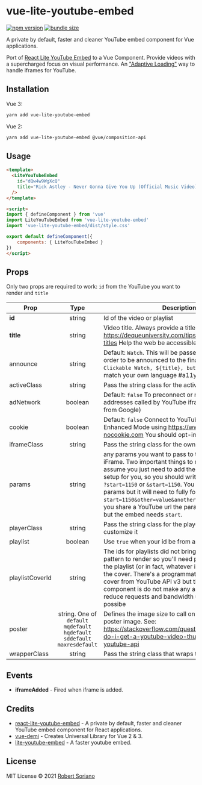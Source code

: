 # vue-lite-youtube-embed

[![npm version](https://badge.fury.io/js/vue-lite-youtube-embed.svg)](https://badge.fury.io/js/vue-lite-youtube-embed)
[![bundle size](https://badgen.net/bundlephobia/minzip/vue-lite-youtube-embed)](https://bundlephobia.com/result?p=vue-lite-youtube-embed)

A private by default, faster and cleaner YouTube embed component for Vue applications.

Port of [React Lite YouTube Embed](https://github.com/ibrahimcesar/react-lite-youtube-embed) to a Vue Component. Provide videos with a supercharged focus on visual performance. An ["Adaptive Loading"](https://www.youtube.com/watch?v=puUPpVrIRkc) way to handle iframes for YouTube.

## Installation

Vue 3:

```bash
yarn add vue-lite-youtube-embed
```

Vue 2:

```bash
yarn add vue-lite-youtube-embed @vue/composition-api
```

## Usage

```html
<template>
  <LiteYouTubeEmbed 
    id="dQw4w9WgXcQ"
    title="Rick Astley - Never Gonna Give You Up (Official Music Video)"
  />
</template>

<script>
import { defineComponent } from 'vue'
import LiteYouTubeEmbed from 'vue-lite-youtube-embed'
import 'vue-lite-youtube-embed/dist/style.css'

export default defineComponent({
    components: { LiteYouTubeEmbed }
})
</script>
```

## Props

Only two props are required to work: `id` from the YouTube you want to render and `title`

| Prop   |      Type      |  Description |
|----------|:--------:|------------|
| **id** |  string | Id of the video or playlist |
| **title** |    string   | Video title. Always provide a title for iFrames: https://dequeuniversity.com/tips/provide-iframe-titles Help the web be accessible ;) #a11y |
| announce |    string   | Default: `Watch`. This will be passed to the button in order to be announced to the final user as in `Clickable Watch, ${title}, button` , customize to match your own language #a11y #i18n |
| activeClass | string | Pass the string class for the active state |
| adNetwork | boolean | Default: `false`  To preconnect or not to doubleclick addresses called by YouTube iframe (the adnetwork from Google) |
| cookie | boolean |    Default: `false` Connect to YouTube via the Privacy-Enhanced Mode using https://www.youtube-nocookie.com You should opt-in to allow cookies|
| iframeClass | string |    Pass the string class for the own iFrame |
| params | string |    any params you want to pass to the URL in the iFrame. Two important things to notice: You can assume you just need to add the params, we already setup for you, so you should write `start=1150` and not `?start=1150` or `&start=1150`. You can place more params but it will need to fully form: `start=1150&other=value&another=value`. First, when you share a YouTube url the param of time is just `t`, but the embed needs `start`.|
| playerClass | string | Pass the string class for the player, once you can customize it |
| playlist | boolean |    Use `true` when your id be from a playlist |
| playlistCoverId | string | The ids for playlists did not bring the cover in a pattern to render so you'll need pick up a video from the playlist (or in fact, whatever id) and use to render the cover. There's a programmatic way to get the cover from YouTube API v3 but the aim of this component is do not make any another call and reduce requests and bandwidth usage as much as possibe  |
| poster | string. One of `default` `mqdefault`  `hqdefault` `sddefault` `maxresdefault` |   Defines the image size to call on first render as poster image. See: https://stackoverflow.com/questions/2068344/how-do-i-get-a-youtube-video-thumbnail-from-the-youtube-api |
| wrapperClass | string |   Pass the string class that wraps the iFrame |

## Events

- **iframeAdded** - Fired when iframe is added.

## Credits

- [react-lite-youtube-embed](https://github.com/ibrahimcesar/react-lite-youtube-embed) - A private by default, faster and cleaner YouTube embed component for React applications.
- [vue-demi](https://github.com/vueuse/vue-demi/) - Creates Universal Library for Vue 2 & 3.
- [lite-youtube-embed](https://github.com/paulirish/lite-youtube-embed) - A faster youtube embed.

## License

MIT License © 2021 [Robert Soriano](https://github.com/wobsoriano)